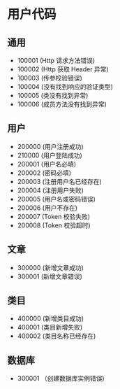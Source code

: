 # 用户代码 #

## 通用 ##


- 100001    (Http 请求方法错误)
- 100002    (Http 获取 Header 异常)
- 100003    (传参校验错误)
- 100004    (没有找到响应的验证类型)
- 100005    (类没有找到异常)
- 100006    (成员方法没有找到异常)

## 用户 ##

- 200000 (用户注册成功)
- 210000 (用户登陆成功)
- 200001 (用户名必填)
- 200002 (密码必填)
- 200003 (注册用户名已经存在)
- 200004 (注册用户失败)
- 200005 (用户名或密码错误)
- 200006 (用户不存在)
- 200007 (Token 校验失败)
- 200008 (Token 校验超时)

## 文章 ##

- 300000 (新增文章成功)
- 300001 (新增文章错误)

## 类目 ###

- 400000 (新增类目成功)
- 400001 (类目新增失败)
- 400002 (类目名称已经存在)

## 数据库 ##

- 300001 （创建数据库实例错误)